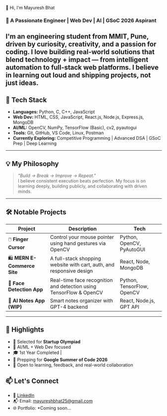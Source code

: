  👋 Hi, I'm Mayuresh Bhat

### 🚀 A Passionate Engineer | Web Dev  | AI | GSoC 2026 Aspirant
   
I'm an engineering student from MMIT, Pune, driven by curiosity, creativity, and a passion for coding. I love building real-world solutions that blend **technology + impact**
— from intelligent automation to full-stack web platforms. I believe in learning out loud and shipping projects, not just ideas.
---

## 🔧 Tech Stack

- **Languages:** Python, C, C++, JavaScript  
- **Web Dev:** HTML, CSS, JavaScript, React.js, Node.js, Express.js, MongoDB  
- **AI/ML:** OpenCV, NumPy, TensorFlow (Basic), cv2, pyautogui  
- **Tools:** Git, GitHub, VS Code, Linux, Postman  
- **Currently Exploring:** Competitive Programming | Advanced DSA | GSoC Prep | Deep Learning

---

## 💡 My Philosophy

> *"Build → Break → Improve → Repeat."*  
> I believe consistent execution beats perfection. My focus is on learning deeply, building publicly, and collaborating with driven minds.

---

## 🛠️ Notable Projects

| Project | Description | Tech |
|--------|-------------|------|
| 🖱️ **Finger Cursor** | Control your mouse pointer using hand gestures via OpenCV | Python, OpenCV, PyAutoGUI |
| 🛍️ **MERN E-Commerce Site** | A full-stack shopping website with cart, auth, and responsive design | React, Node, MongoDB |
| 🧠 **Face Detection App** | Real-time face recognition and detection using TensorFlow & OpenCV | Python, TensorFlow, OpenCV |
| 📒 **AI Notes App (WIP)** | Smart notes organizer with GPT-4 backend | React, Node.js, GPT API |

---

## 📌 Highlights

- 🎯 Selected for **Startup Olympiad** 
- 🔬 AI/ML + Web Dev focused
- 🎓 1st Year Completed | 
- 🌱 Prepping for **Google Summer of Code 2026**
- 🧠 Open to learning, feedback, and real-world collaboration

## 📫 Let's Connect

- 💼 [LinkedIn](https://www.linkedin.com/in/mayuresh-bhat-a36b7b29b/)
- 📬 Email: mayureshbhat25@gmail.com
- 🌐 Portfolio: *Coming soon...

